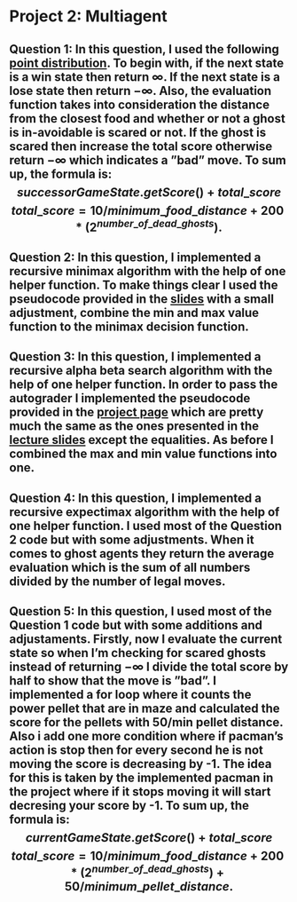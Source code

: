 # Project 2: Multiagent

## Question 1: In this question, I used the following [point distribution](https://pacman.fandom.com/wiki/Point_Configurations). To begin with, if the next state is a win state then return ∞. If the next state is a lose state then return −∞. Also, the evaluation function takes into consideration the distance from the closest food and whether or not a ghost is in-avoidable is scared or not. If the ghost is scared then increase the total score otherwise return −∞ which indicates a ”bad” move. To sum up, the formula is: $$successorGameState.getScore()+total\_score$$ $$total\_score=10/minimum\_ food\_distance + 200*(2^{number\_of\_dead\_ghosts}).$$

## Question 2: In this question, I implemented a recursive minimax algorithm with the help of one helper function. To make things clear I used the pseudocode provided in the [slides](https://cgi.di.uoa.gr/~ys02/dialekseis2020/anazitisi_me_antipalotita.pdf#page=19) with a small adjustment, combine the min and max value function to the minimax decision function. 

## Question 3: In this question, I implemented a recursive alpha beta search algorithm with the help of one helper function. In order to pass the autograder I implemented the pseudocode provided in the [project page](https://inst.eecs.berkeley.edu/~cs188/sp22/project2/#question-3-5-points-alpha-beta-pruning) which are pretty much the same as the ones presented in the [lecture slides](https://cgi.di.uoa.gr/~ys02/dialekseis2020/anazitisi_me_antipalotita.pdf#page=48) except the equalities. As before I combined the max and min value functions into one. 

## Question 4: In this question, I implemented a recursive expectimax algorithm with the help of one helper function. I used most of the Question 2 code but with some adjustments. When it comes to ghost agents they return the average evaluation which is the sum of all numbers divided by the number of legal moves.

## Question 5: In this question, I used most of the Question 1 code but with some additions and adjustaments. Firstly, now I evaluate the current state so when I’m checking for scared ghosts instead of returning −∞ I divide the total score by half to show that the move is ”bad”. I implemented a for loop where it counts the power pellet that are in maze and calculated the score for the pellets with 50/min pellet distance. Also i add one more condition where if pacman’s action is stop then for every second he is not moving the score is decreasing by -1. The idea for this is taken by the implemented pacman in the project where if it stops moving it will start decresing your score by -1. To sum up, the formula is: $$currentGameState.getScore()+total\_score$$ $$total\_score=10/minimum\_ food\_distance + 200*(2^{number\_of\_dead\_ghosts}) + 50/minimum\_pellet\_distance. $$